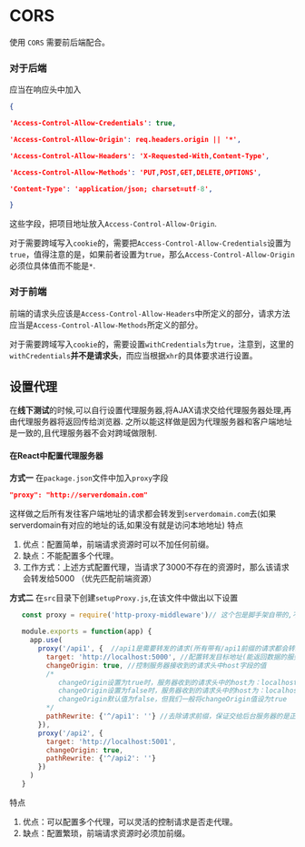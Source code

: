 # CORS
使用 `CORS` 需要前后端配合。
### 对于后端
应当在响应头中加入
```json
{

'Access-Control-Allow-Credentials': true,

'Access-Control-Allow-Origin': req.headers.origin || '*',

'Access-Control-Allow-Headers': 'X-Requested-With,Content-Type',

'Access-Control-Allow-Methods': 'PUT,POST,GET,DELETE,OPTIONS',

'Content-Type': 'application/json; charset=utf-8',

}
```
这些字段，把项目地址放入`Access-Control-Allow-Origin`.

对于需要跨域写入`cookie`的，需要把`Access-Control-Allow-Credentials`设置为`true`，值得注意的是，如果前者设置为`true`，那么`Access-Control-Allow-Origin`必须位具体值而不能是`*`.
### 对于前端
前端的请求头应该是`Access-Control-Allow-Headers`中所定义的部分，请求方法应当是`Access-Control-Allow-Methods`所定义的部分。

对于需要跨域写入`cookie`的，需要设置`withCredentials`为`true`，注意到，这里的`withCredentials`**并不是请求头**，而应当根据`xhr`的具体要求进行设置。


## 设置代理
在**线下测试**的时候,可以自行设置代理服务器,将AJAX请求交给代理服务器处理,再由代理服务器将返回传给浏览器. 之所以能这样做是因为代理服务器和客户端地址是一致的,且代理服务器不会对跨域做限制.
#### **在React中配置代理服务器**
**方式一**
在`package.json`文件中加入`proxy`字段
```json
"proxy": "http://serverdomain.com"
```
这样做之后所有发往客户端地址的请求都会转发到`serverdomain.com`去(如果serverdomain有对应的地址的话,如果没有就是访问本地地址)
特点
1. 优点：配置简单，前端请求资源时可以不加任何前缀。
2. 缺点：不能配置多个代理。
3. 工作方式：上述方式配置代理，当请求了3000不存在的资源时，那么该请求会转发给5000 （优先匹配前端资源）

**方式二**
在`src`目录下创建`setupProxy.js`,在该文件中做出以下设置
```JavaScript
   const proxy = require('http-proxy-middleware')// 这个包是脚手架自带的,不需要自己下载,使用方式一其实也是自动调用了这个包
   
   module.exports = function(app) {
     app.use(
       proxy('/api1', {  //api1是需要转发的请求(所有带有/api1前缀的请求都会转发给5000)
         target: 'http://localhost:5000', //配置转发目标地址(能返回数据的服务器地址)
         changeOrigin: true, //控制服务器接收到的请求头中host字段的值
         /*
         	changeOrigin设置为true时，服务器收到的请求头中的host为：localhost:5000
         	changeOrigin设置为false时，服务器收到的请求头中的host为：localhost:3000
         	changeOrigin默认值为false，但我们一般将changeOrigin值设为true
         */
         pathRewrite: {'^/api1': ''} //去除请求前缀，保证交给后台服务器的是正常请求地址(必须配置)
       }),
       proxy('/api2', { 
         target: 'http://localhost:5001',
         changeOrigin: true,
         pathRewrite: {'^/api2': ''}
       })
     )
   }
```
特点
1. 优点：可以配置多个代理，可以灵活的控制请求是否走代理。
2. 缺点：配置繁琐，前端请求资源时必须加前缀。